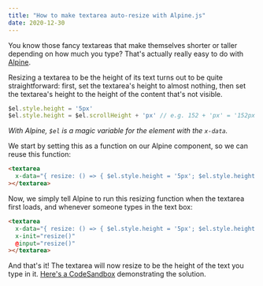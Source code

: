 ```yaml
---
title: "How to make textarea auto-resize with Alpine.js"
date: 2020-12-30
---
```

You know those fancy textareas that make themselves shorter or taller depending on how much you type? That's actually really easy to do with [Alpine](https://github.com/alpinejs/alpine).

Resizing a textarea to be the height of its text turns out to be quite straightforward: first, set the textarea's height to almost nothing, then set the textarea's height to the height of the content that's not visible.

```javascript
$el.style.height = '5px'
$el.style.height = $el.scrollHeight + 'px' // e.g. 152 + 'px' = '152px'
```

_With Alpine, `$el` is a magic variable for the element with the `x-data`._

We start by setting this as a function on our Alpine component, so we can reuse this function:

```html
<textarea
  x-data="{ resize: () => { $el.style.height = '5px'; $el.style.height = $el.scrollHeight + 'px' } }"
></textarea>
```

Now, we simply tell Alpine to run this resizing function when the textarea first loads, and whenever someone types in the text box:

```html
<textarea
  x-data="{ resize: () => { $el.style.height = '5px'; $el.style.height = $el.scrollHeight + 'px' } }"
  x-init="resize()"
  @input="resize()"
></textarea>
```

And that's it! The textarea will now resize to be the height of the text you type in it. [Here's a CodeSandbox](https://codesandbox.io/s/alpine-textarea-auto-resize-ivo9l?file=/index.html) demonstrating the solution.
